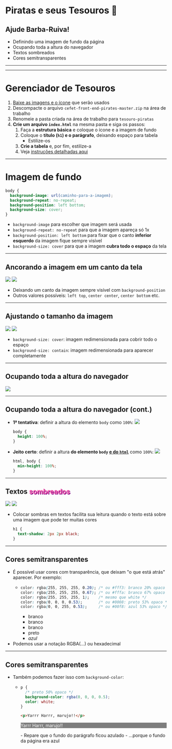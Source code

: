 <!-- {"layout": "section-header", "hash": "piratas-e-seus-tesouros"} -->
# Piratas e seus Tesouros 👑
## Ajude Barba-Ruiva!

- Definindo uma imagem de fundo da página
- Ocupando toda a altura do navegador
- Textos sombreados
- Cores semitransparentes

<!-- {ul:.content} -->

---
<!-- {"backdrop": "piratas"} -->

---
<!-- {"hash": "piratas-instrucoes"} -->
# Gerenciador de Tesouros

1. [Baixe as imagens e o ícone](https://github.com/fegemo/cefet-front-end-pirates/archive/master.zip) que serão usados
1. Descompacte o arquivo `cefet-front-end-pirates-master.zip` na área de trabalho
1. Renomeie a pasta criada na área de trabalho para `tesouro-piratas`
1. **Crie um arquivo `index.html`** na mesma pasta e siga os passos:
   1. Faça a **estrutura básica** e coloque o ícone e a imagem de fundo
   1. Coloque o **título (`h1`) e o parágrafo**, deixando espaço para tabela
      - Estilize-os
   1. **Crie a tabela** e, por fim, estilize-a
   1. Veja [instruções detalhadas aqui](https://github.com/fegemo/cefet-front-end-pirates/blob/master/README.md)

---
<!-- {"hash": "imagem-de-fundo"} -->
# Imagem de fundo

```css
body {
  background-image: url(caminho-para-a-imagem);
  background-repeat: no-repeat;
  background-position: left bottom;
  background-size: cover;
}
```

- `background-image` para escolher que imagem será usada
- `background-repeat: no-repeat` para que a imagem apareça só 1x
- `background-position: left bottom` para fixar que o canto **inferior
  esquerdo** da imagem fique sempre visível
- `background-size: cover` para que a imagem **cubra todo o espaço** da tela

---
## **Ancorando** a imagem **em um canto da tela**

![](../../../images/background-position-left-bottom.png)
![](../../../images/background-position-right-bottom.png)

<!-- {p:style="margin-bottom: 0;"} -->

- Deixando um canto da imagem sempre visível com `background-position`
- Outros valores possíveis: `left top`, `center center`, `center bottom` etc.


---
## Ajustando o **tamanho da imagem**

![](../../../images/background-size-cover.png)
![](../../../images/background-size-contain.png)

<!-- {p:style="margin-bottom: 0;"} -->

- `background-size: cover`: imagem redimensionada para cobrir todo o espaço
- `background-size: contain`: imagem redimensionada para aparecer completamente

---
<!-- {"hash": "ocupando-toda-altura-navegador"} -->
## Ocupando toda a altura do navegador

![](../../../images/ocupando-toda-altura-disponivel.png)

---
## Ocupando toda a altura do navegador (cont.)

- **1ª tentativa**: definir a altura do elemento `body` como `100%`:
  ![](../../../images/ocupando-toda-altura-disponivel-body.png) <!-- {.push-right style="height: 134px; margin-top: 1em;"} -->
  ```css
  body {
    height: 100%;
  }
  ```
- **Jeito certo**: definir a altura **do elemento `body` <ins>e do
  `html`</ins>** como `100%`:
  ![](../../../images/ocupando-toda-altura-disponivel-body-html.png) <!-- {.push-right style="height: 134px; margin-top: 1em;"} -->
  
  ```css
  html, body {
    min-height: 100%;
  }
  ```

---
<!-- {"hash": "textos-sombreados"} -->
## Textos <span style="text-shadow: 2px 2px purple; color: hotpink;">sombreados</span>

![](../../../images/text-shadow-none.png)
![](../../../images/text-shadow-black.png)

<!-- {p:style="margin-bottom: 0;"} -->

- Colocar sombras em textos facilita sua leitura quando o texto está sobre uma
  imagem que pode ter muitas cores
  ```css
  h1 {
    text-shadow: 2px 2px black;
  }
  ```

---
<!-- {"hash": "cores-transparentes"} -->
## Cores semitransparentes

- É possível usar cores com transparência, que deixam
  "o que está atrás" aparecer. Por exemplo:
  - ```css
    color: rgba(255, 255, 255, 0.20); /* ou #fff3: branco 20% opaco */
    color: rgba(255, 255, 255, 0.67); /* ou #fffa: branco 67% opaco */
    color: rgba(255, 255, 255, 1);    /* mesmo que white */
    color: rgba(0, 0, 0, 0.53);       /* ou #0008: preto 53% opaco */
    color: rgba(0, 0, 255, 0.53);     /* ou #00f8: azul 53% opaco */
    ```
    <!-- {li:style="flex-grow: 1;"} -->

    - branco <!-- {li:style="color: rgba(255, 255, 255, 0.3)"} -->
    - branco <!-- {li:style="color: rgba(255, 255, 255, 0.7)"} -->
    - branco  <!-- {li:style="color: rgba(255, 255, 255, 1)"} -->
    - preto  <!-- {li:style="color: rgba(0, 0, 0, 0.5)"} -->
    - _azul_ <!-- {em:style="color: rgba(0, 0, 255, 0.6); font-style: normal;"} -->

    <!-- {ul^1:.layout-split-2.no-list-icon.no-padding} -->
    <!-- {li:style="flex-grow: 1;"} -->
    <!-- {ul^2:style="width: 100%;"} -->
- Podemos usar a notação RGBA(...) ou hexadecimal


---
## Cores semitransparentes

- Também podemos fazer isso com `background-color`:
  - ```css
    p {
      /* preto 50% opaco */
      background-color: rgba(0, 0, 0, 0.5);
      color: white;
    }

    ```
    ```html
    <p>Yarrr Harrr, marujo!!</p>
    ```
    <!-- {li:style="flex-grow: 1;"} -->
    <p style="background-color: rgba(0, 0, 0, 0.5); color: white;">Yarrr Harrr, marujo!!</p>
    <!-- {ul^0:.layout-split-2.no-list-icon.no-padding} -->
    <!-- {li:style="flex-grow: 1;"} -->
    <!-- {ul^1:style="width: 100%;"} -->
    - Repare que o fundo do parágrafo ficou azulado
      - ...porque o fundo da página era azul

